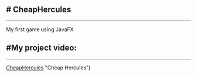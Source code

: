 ## # CheapHercules <br/>
-----------------
My first game using JavaFX

## #My project video:
--------------------
[CheapHercules](https://www.facebook.com/tahsina.sheeva/videos/817319302474491) "Cheap Hercules")
